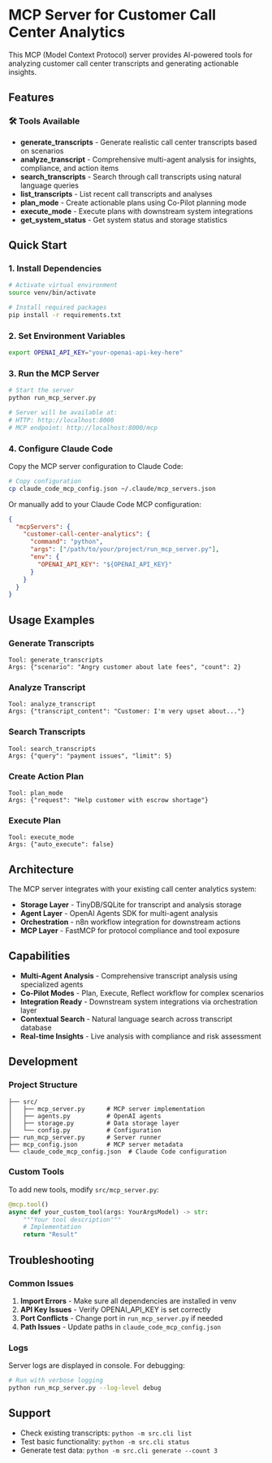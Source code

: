 # MCP Server for Customer Call Center Analytics

This MCP (Model Context Protocol) server provides AI-powered tools for analyzing customer call center transcripts and generating actionable insights.

## Features

### 🛠️ Tools Available

- **generate_transcripts** - Generate realistic call center transcripts based on scenarios
- **analyze_transcript** - Comprehensive multi-agent analysis for insights, compliance, and action items  
- **search_transcripts** - Search through call transcripts using natural language queries
- **list_transcripts** - List recent call transcripts and analyses
- **plan_mode** - Create actionable plans using Co-Pilot planning mode
- **execute_mode** - Execute plans with downstream system integrations
- **get_system_status** - Get system status and storage statistics

## Quick Start

### 1. Install Dependencies

```bash
# Activate virtual environment
source venv/bin/activate

# Install required packages
pip install -r requirements.txt
```

### 2. Set Environment Variables

```bash
export OPENAI_API_KEY="your-openai-api-key-here"
```

### 3. Run the MCP Server

```bash
# Start the server
python run_mcp_server.py

# Server will be available at:
# HTTP: http://localhost:8000
# MCP endpoint: http://localhost:8000/mcp
```

### 4. Configure Claude Code

Copy the MCP server configuration to Claude Code:

```bash
# Copy configuration 
cp claude_code_mcp_config.json ~/.claude/mcp_servers.json
```

Or manually add to your Claude Code MCP configuration:

```json
{
  "mcpServers": {
    "customer-call-center-analytics": {
      "command": "python",
      "args": ["/path/to/your/project/run_mcp_server.py"],
      "env": {
        "OPENAI_API_KEY": "${OPENAI_API_KEY}"
      }
    }
  }
}
```

## Usage Examples

### Generate Transcripts
```
Tool: generate_transcripts
Args: {"scenario": "Angry customer about late fees", "count": 2}
```

### Analyze Transcript
```
Tool: analyze_transcript  
Args: {"transcript_content": "Customer: I'm very upset about..."}
```

### Search Transcripts
```
Tool: search_transcripts
Args: {"query": "payment issues", "limit": 5}
```

### Create Action Plan
```
Tool: plan_mode
Args: {"request": "Help customer with escrow shortage"}
```

### Execute Plan
```
Tool: execute_mode
Args: {"auto_execute": false}
```

## Architecture

The MCP server integrates with your existing call center analytics system:

- **Storage Layer** - TinyDB/SQLite for transcript and analysis storage
- **Agent Layer** - OpenAI Agents SDK for multi-agent analysis
- **Orchestration** - n8n workflow integration for downstream actions
- **MCP Layer** - FastMCP for protocol compliance and tool exposure

## Capabilities

- **Multi-Agent Analysis** - Comprehensive transcript analysis using specialized agents
- **Co-Pilot Modes** - Plan, Execute, Reflect workflow for complex scenarios  
- **Integration Ready** - Downstream system integrations via orchestration layer
- **Contextual Search** - Natural language search across transcript database
- **Real-time Insights** - Live analysis with compliance and risk assessment

## Development

### Project Structure
```
├── src/
│   ├── mcp_server.py      # MCP server implementation
│   ├── agents.py          # OpenAI agents 
│   ├── storage.py         # Data storage layer
│   └── config.py          # Configuration
├── run_mcp_server.py      # Server runner
├── mcp_config.json        # MCP server metadata
└── claude_code_mcp_config.json  # Claude Code configuration
```

### Custom Tools

To add new tools, modify `src/mcp_server.py`:

```python
@mcp.tool()
async def your_custom_tool(args: YourArgsModel) -> str:
    """Your tool description"""
    # Implementation
    return "Result"
```

## Troubleshooting

### Common Issues

1. **Import Errors** - Make sure all dependencies are installed in venv
2. **API Key Issues** - Verify OPENAI_API_KEY is set correctly  
3. **Port Conflicts** - Change port in `run_mcp_server.py` if needed
4. **Path Issues** - Update paths in `claude_code_mcp_config.json`

### Logs

Server logs are displayed in console. For debugging:

```bash
# Run with verbose logging
python run_mcp_server.py --log-level debug
```

## Support

- Check existing transcripts: `python -m src.cli list`
- Test basic functionality: `python -m src.cli status`  
- Generate test data: `python -m src.cli generate --count 3`